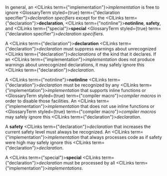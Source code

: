 
 



In general, an <ClLinks  term={"implementation"}><i>implementation</i></ClLinks> is free to ignore <GlossaryTerm styled={true} term={"declaration specifier"}><i>declaration specifiers</i></GlossaryTerm> except for the <ClLinks  term={"declaration"}><b>declaration</b></ClLinks>, <ClLinks  term={"notinline"}><b>notinline</b></ClLinks>, **safety**, and <ClLinks  term={"special"}><b>special</b></ClLinks> <GlossaryTerm styled={true} term={"declaration specifier"}><i>declaration specifiers</i></GlossaryTerm>. 



A <ClLinks  term={"declaration"}><b>declaration</b></ClLinks> <ClLinks  term={"declaration"}><i>declaration</i></ClLinks> must suppress warnings about unrecognized <ClLinks  term={"declaration"}><i>declarations</i></ClLinks> of the kind that it declares. If an <ClLinks  term={"implementation"}><i>implementation</i></ClLinks> does not produce warnings about unrecognized declarations, it may safely ignore this <ClLinks  term={"declaration"}><i>declaration</i></ClLinks>. 



A <ClLinks  term={"notinline"}><b>notinline</b></ClLinks> <ClLinks  term={"declaration"}><i>declaration</i></ClLinks> must be recognized by any <ClLinks  term={"implementation"}><i>implementation</i></ClLinks> that supports inline functions or <GlossaryTerm styled={true} term={"compiler macro"}><i>compiler macros</i></GlossaryTerm> in order to disable those facilities. An <ClLinks  term={"implementation"}><i>implementation</i></ClLinks> that does not use inline functions or <GlossaryTerm styled={true} term={"compiler macro"}><i>compiler macros</i></GlossaryTerm> may safely ignore this <ClLinks  term={"declaration"}><i>declaration</i></ClLinks>. 



A **safety** <ClLinks  term={"declaration"}><i>declaration</i></ClLinks> that increases the current safety level must always be recognized. An <ClLinks  term={"implementation"}><i>implementation</i></ClLinks> that always processes code as if safety were high may safely ignore this <ClLinks  term={"declaration"}><i>declaration</i></ClLinks>. 



A <ClLinks  term={"special"}><b>special</b></ClLinks> <ClLinks  term={"declaration"}><i>declaration</i></ClLinks> must be processed by all <ClLinks  term={"implementation"}><i>implementations</i></ClLinks>. 



